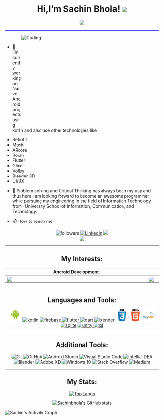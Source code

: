 <h1 align="center">  Hi,I’m Sachin Bhola! <img src="https://raw.githubusercontent.com/MartinHeinz/MartinHeinz/master/wave.gif" width="30px"></h1>

<p align="center">
    <img src = "https://readme-typing-svg.herokuapp.com?size=25&center=true&width=410&height=52&lines=A+self+taught+programmer;Always+Hungry+To+Learn;Android+developer;AR+Enthusiast;Competitive+Programmer">
</p>

<hr style="height:2px;border-width:0;color:gray;background-color:blue">

<p><img align="right" alt="Coding" width="450" height="300" src="https://cdn.dribbble.com/users/453128/screenshots/3849814/untitled-12.gif"/></br></p>
   
- 🌱 I’m currently working on Native Android projects using kotlin and also use other technologies like
<ul type="square" align ="centre">
  <li> Retrofit</li>
  <li> Moshi</li>
  <li> ARcore</li>
  <li> Room</li>
  <li> Flutter</li>
  <li> Glide</li>
  <li> Volley</li>
  <li> Blender 3D </li>
  <li> UI/UX</li>
  
</ul>

- 💞️ Problem solving and Critical Thinking has always been my usp and thus here i am looking forward to become an awesome programmer 
   while pursuing my engineering in the field of Information Technology from
   -University School of Information, Communication, and Technology.

- 📫 How to reach me
<p align="center" >
    <img alt="followers" title="Follow me on Github" src="https://img.shields.io/github/followers/sachinbhola?color=236ad3&labelColor=1155ba&&logo=github&label=Follow"/>
    <a href = "https://www.linkedin.com/in/sachin-bhola-790bab12a/"><img alt="LinkedIn" src="https://img.shields.io/badge/linkedin-%230077B5.svg?&logo=linkedin&logoColor=white"/></a>
    <a href = "https://discord.gg/JaF7nGSp"><img src="https://img.shields.io/badge/-Discord-7289DA?&logoColor=white&logo=discord"/></a></br>
    <a href = "sachinbhola947@gmail.com"><img src="https://img.shields.io/badge/sachinbhola947%40gmail.com%20-red"/></a>
    
</p>
 
      
<hr>
<h2 align="center">My Interests:</br></h2>

Android Development | Augumented Reality
------------ | -------------
<img align="left" width="450" src="https://github.com/Sachinbhola/Sachinbhola/blob/main/image_processing20191109-26456-1ng61l6.gif?raw=true"/> | <img align="right" width="450" src="https://github.com/Sachinbhola/Sachinbhola/blob/main/virtual-reality.gif"/>

<hr>
      
<h2 align="center">Languages and Tools:</h2>
<div align="center">
<p align="center"> <a href="https://developer.android.com" target="_blank"> <img src="https://raw.githubusercontent.com/devicons/devicon/master/icons/android/android-original-wordmark.svg" alt="android" width="40" height="40"/> </a><a href="https://kotlinlang.org" target="_blank"> <img src="https://www.vectorlogo.zone/logos/kotlinlang/kotlinlang-icon.svg" alt="kotlin" width="40" height="40"/> </a><a href="https://firebase.google.com/" target="_blank"> <img src="https://www.vectorlogo.zone/logos/firebase/firebase-icon.svg" alt="firebase" width="40" height="40"/> </a><a href="https://flutter.dev" target="_blank"> <img src="https://www.vectorlogo.zone/logos/flutterio/flutterio-icon.svg" alt="flutter" width="40" height="40"/> </a><a href="https://dart.dev" target="_blank"> <img src="https://www.vectorlogo.zone/logos/dartlang/dartlang-icon.svg" alt="dart" width="40" height="40"/> </a><a href="https://www.blender.org/" target="_blank"> <img src="https://download.blender.org/branding/community/blender_community_badge_white.svg" alt="blender" width="40" height="40"/> </a> <a href="https://www.w3schools.com/css/" target="_blank"> <img src="https://raw.githubusercontent.com/devicons/devicon/master/icons/css3/css3-original-wordmark.svg" alt="css3" width="40" height="40"/> </a> <a href="https://www.w3.org/html/" target="_blank"> <img src="https://raw.githubusercontent.com/devicons/devicon/master/icons/html5/html5-original-wordmark.svg" alt="html5" width="40" height="40"/> </a><a href="https://www.mysql.com/" target="_blank"> <img src="https://raw.githubusercontent.com/devicons/devicon/master/icons/mysql/mysql-original-wordmark.svg" alt="mysql" width="40" height="40"/> </a> <a href="https://www.sqlite.org/" target="_blank"> <img src="https://www.vectorlogo.zone/logos/sqlite/sqlite-icon.svg" alt="sqlite" width="40" height="40"/></a> <a href="https://unity.com/" target="_blank"> <img src="https://www.vectorlogo.zone/logos/unity3d/unity3d-icon.svg" alt="unity" width="40" height="40"/> </a><a href="https://www.adobe.com/products/xd.html" target="_blank"> <img src="https://cdn.worldvectorlogo.com/logos/adobe-xd.svg" alt="xd" width="40" height="40"/> </a> </p>
</div>

<hr>
<h2 align="center">Additional Tools:<br></h2>
<div align="center">
<p>
    <img alt="Git" src="https://img.shields.io/badge/Git%20-%23F05033.svg?logo=git&logoColor=white">
    <img alt="GitHub" src="https://img.shields.io/badge/github-%23121011.svg?logo=github&logoColor=white"/>
    <img alt="Android Studio" src="https://img.shields.io/badge/AndroidStudio-5C2D91.svg?logo=android-studio&logoColor=white"/>
    <img alt="Visual Studio Code" src="https://img.shields.io/badge/Visual%20Studio%20Code-0078d7.svg?logo=visual-studio-code&logoColor=white">
    <img alt="IntelliJ IDEA" src="https://img.shields.io/badge/IntelliJIDEA-000000.svg?logo=intellij-idea&logoColor=white"/>
    <img alt="Blender" src="https://img.shields.io/badge/blender-%23F5792A.svg?logo=blender&logoColor=white"/>
    <img alt="Adobe XD" src="https://img.shields.io/badge/adobexd-%23FF26BE.svg?logo=adobexd&logoColor=white"/>
    <img alt="Windows 10" src="https://img.shields.io/badge/Windows-0078D6?&logo=windows&logoColor=white" />
    <img alt="Stack Overflow" src="https://img.shields.io/badge/-Stack%20Overflow-FE7A16?logo=stack-overflow&logoColor=white">
    <img alt="Medium" src="https://img.shields.io/badge/Medium-12100E?&logo=medium&logoColor=white"/>

</p>
</div>

<hr>


<h2 align="center" margin="50px">My Stats:</br></h2>
<div align="center">

[![Top Langs ](https://github-readme-stats.vercel.app/api/top-langs/?username=Sachinbhola&layout=compact&theme=radical)](https://github.com/Sachinbhola/github-readme-stats)

[![Sachinbhola's GitHub stats](https://github-readme-stats.vercel.app/api?username=Sachinbhola&theme=radical)](https://github.com/Sachinbhola/github-readme-stats)
</div>

<img alt="Sachin's Activity Graph" src="https://activity-graph.herokuapp.com/graph?username=sachinbhola&bg_color=251025&color=F8D866&line=F85D7F&point=FFFFFF&hide_border=true" />

